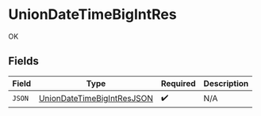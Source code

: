 # UnionDateTimeBigIntRes

OK


## Fields

| Field                                                                               | Type                                                                                | Required                                                                            | Description                                                                         |
| ----------------------------------------------------------------------------------- | ----------------------------------------------------------------------------------- | ----------------------------------------------------------------------------------- | ----------------------------------------------------------------------------------- |
| `JSON`                                                                              | [UnionDateTimeBigIntResJSON](../../models/operations/uniondatetimebigintresjson.md) | :heavy_check_mark:                                                                  | N/A                                                                                 |